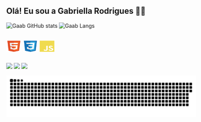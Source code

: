 ## Olá! Eu sou a Gabriella Rodrigues 🖐🏻

![Gaab GitHub stats](https://github-readme-stats.vercel.app/api?username=devgaab&show_icons=true&theme=radical&count_private=true)
![Gaab Langs](https://github-readme-stats.vercel.app/api/top-langs/?username=devgaab&theme=radical&layout=compact)

<div style="display: inline_block"><br>
  <img align="center" alt="Gaab-HTML" height="30" width="40" src="https://raw.githubusercontent.com/devicons/devicon/master/icons/html5/html5-original.svg">
  <img align="center" alt="Gaab-CSS" height="30" width="40" src="https://raw.githubusercontent.com/devicons/devicon/master/icons/css3/css3-original.svg">
  <img align="center" alt="Gaab-Js" height="30" width="40" src="https://raw.githubusercontent.com/devicons/devicon/master/icons/javascript/javascript-plain.svg">
</div>
  
  ##
 
<div> 
  <a href="https://www.linkedin.com/in/gabriella-rodrigues-a91a96283" target="_blank"><img src="https://img.shields.io/badge/-LinkedIn-%230077B5?style=for-the-badge&logo=linkedin&logoColor=white" target="_blank"></a>
  <a href="https://instagram.com/gabyzinha_72" target="_blank"><img src="https://img.shields.io/badge/-Instagram-%23E4405F?style=for-the-badge&logo=instagram&logoColor=white" target="_blank"></a> 
  <a href = "mailto:rodriguesgabriella80@yahoo.com"><img src="https://img.shields.io/badge/-Yahoo-%23333?style=for-the-badge&logo=gmail&logoColor=white" target="_blank"></a>
</div>

<div align="center">

  ![Snake animation](https://github.com/devgaab/devgaab/blob/output/github-contribution-grid-snake.svg)
  
</div>
